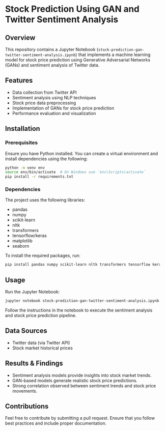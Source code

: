 # Stock Prediction Using GAN and Twitter Sentiment Analysis

## Overview
This repository contains a Jupyter Notebook (`stock-prediction-gan-twitter-sentiment-analysis.ipynb`) that implements a machine learning model for stock price prediction using Generative Adversarial Networks (GANs) and sentiment analysis of Twitter data.

## Features
- Data collection from Twitter API
- Sentiment analysis using NLP techniques
- Stock price data preprocessing
- Implementation of GANs for stock price prediction
- Performance evaluation and visualization

## Installation

### Prerequisites
Ensure you have Python installed. You can create a virtual environment and install dependencies using the following:
```bash
python -m venv env
source env/bin/activate  # On Windows use `env\Scripts\activate`
pip install -r requirements.txt
```

### Dependencies
The project uses the following libraries:
- pandas
- numpy
- scikit-learn
- nltk
- transformers
- tensorflow/keras
- matplotlib
- seaborn

To install the required packages, run:
```bash
pip install pandas numpy scikit-learn nltk transformers tensorflow keras matplotlib seaborn
```

## Usage
Run the Jupyter Notebook:
```bash
jupyter notebook stock-prediction-gan-twitter-sentiment-analysis.ipynb
```

Follow the instructions in the notebook to execute the sentiment analysis and stock price prediction pipeline.

## Data Sources
- Twitter data (via Twitter API)
- Stock market historical prices

## Results & Findings
- Sentiment analysis models provide insights into stock market trends.
- GAN-based models generate realistic stock price predictions.
- Strong correlation observed between sentiment trends and stock price movements.

## Contributions
Feel free to contribute by submitting a pull request. Ensure that you follow best practices and include proper documentation.
